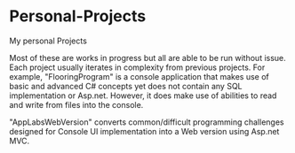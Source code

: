 Personal-Projects
=================

My personal Projects

Most of these are works in progress but all are able to be run without issue. Each project usually iterates in complexity from previous projects. For example, "FlooringProgram" is a console application that makes use of basic and advanced C# concepts yet does not contain any SQL implementation or Asp.net. However, it does make use of abilities to read and write from files into the console.

"AppLabsWebVersion" converts common/difficult programming challenges designed for Console UI implementation into a Web version using Asp.net MVC. 
